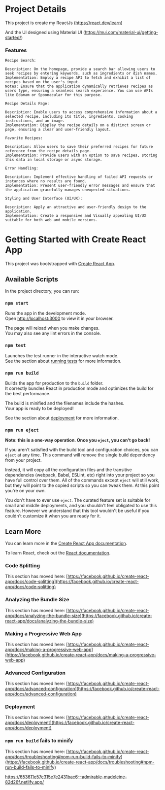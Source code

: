 # Project Details

This project is create my ReactJs (https://react.dev/learn)

And the UI designed using Material UI (https://mui.com/material-ui/getting-started/)

### Features

    Recipe Search:

    Description: On the homepage, provide a search bar allowing users to seek recipes by entering keywords, such as ingredients or dish names.
    Implementation: Employ a recipe API to fetch and exhibit a list of recipes based on the user's input.
    Notes: Ensure that the application dynamically retrieves recipes as users type, ensuring a seamless search experience. You can use APIs like Edamam or Spoonacular for this purpose.

    Recipe Details Page:

    Description: Enable users to access comprehensive information about a selected recipe, including its title, ingredients, cooking instructions, and an image.
    Implementation: Display the recipe details on a distinct screen or page, ensuring a clear and user-friendly layout.

    Favorite Recipes:

    Description: Allow users to save their preferred recipes for future reference from the recipe details page.
    Implementation: Provide users with an option to save recipes, storing this data in local storage or async storage.

    Error Handling:

    Description: Implement effective handling of failed API requests or instances where no results are found.
    Implementation: Present user-friendly error messages and ensure that the application gracefully manages unexpected situations.

    Styling and User Interface (UI/UX):

    Description: Apply an attractive and user-friendly design to the application.
    Implementation: Create a responsive and Visually appealing UI/UX suitable for both web and mobile versions.

# Getting Started with Create React App

This project was bootstrapped with [Create React App](https://github.com/facebook/create-react-app).

## Available Scripts

In the project directory, you can run:

### `npm start`

Runs the app in the development mode.\
Open [http://localhost:3000](http://localhost:3000) to view it in your browser.

The page will reload when you make changes.\
You may also see any lint errors in the console.

### `npm test`

Launches the test runner in the interactive watch mode.\
See the section about [running tests](https://facebook.github.io/create-react-app/docs/running-tests) for more information.

### `npm run build`

Builds the app for production to the `build` folder.\
It correctly bundles React in production mode and optimizes the build for the best performance.

The build is minified and the filenames include the hashes.\
Your app is ready to be deployed!

See the section about [deployment](https://facebook.github.io/create-react-app/docs/deployment) for more information.

### `npm run eject`

**Note: this is a one-way operation. Once you `eject`, you can't go back!**

If you aren't satisfied with the build tool and configuration choices, you can `eject` at any time. This command will remove the single build dependency from your project.

Instead, it will copy all the configuration files and the transitive dependencies (webpack, Babel, ESLint, etc) right into your project so you have full control over them. All of the commands except `eject` will still work, but they will point to the copied scripts so you can tweak them. At this point you're on your own.

You don't have to ever use `eject`. The curated feature set is suitable for small and middle deployments, and you shouldn't feel obligated to use this feature. However we understand that this tool wouldn't be useful if you couldn't customize it when you are ready for it.

## Learn More

You can learn more in the [Create React App documentation](https://facebook.github.io/create-react-app/docs/getting-started).

To learn React, check out the [React documentation](https://reactjs.org/).

### Code Splitting

This section has moved here: [https://facebook.github.io/create-react-app/docs/code-splitting](https://facebook.github.io/create-react-app/docs/code-splitting)

### Analyzing the Bundle Size

This section has moved here: [https://facebook.github.io/create-react-app/docs/analyzing-the-bundle-size](https://facebook.github.io/create-react-app/docs/analyzing-the-bundle-size)

### Making a Progressive Web App

This section has moved here: [https://facebook.github.io/create-react-app/docs/making-a-progressive-web-app](https://facebook.github.io/create-react-app/docs/making-a-progressive-web-app)

### Advanced Configuration

This section has moved here: [https://facebook.github.io/create-react-app/docs/advanced-configuration](https://facebook.github.io/create-react-app/docs/advanced-configuration)

### Deployment

This section has moved here: [https://facebook.github.io/create-react-app/docs/deployment](https://facebook.github.io/create-react-app/docs/deployment)

### `npm run build` fails to minify

This section has moved here: [https://facebook.github.io/create-react-app/docs/troubleshooting#npm-run-build-fails-to-minify](https://facebook.github.io/create-react-app/docs/troubleshooting#npm-run-build-fails-to-minify)


https://653611e57c315e7e2431bac6--admirable-madeleine-82d26f.netlify.app/

